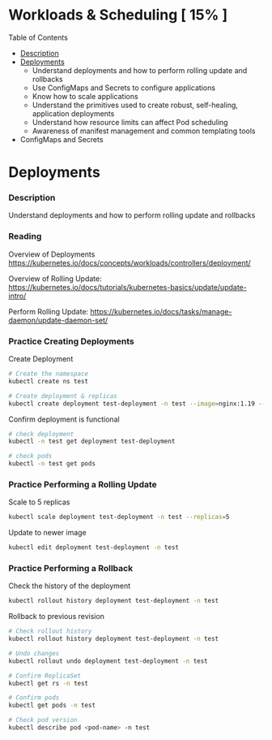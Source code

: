 # Workloads & Scheduling [ 15% ]

Table of Contents

- [Description](#Description)
- [Deployments](#Deployments)
  - Understand deployments and how to perform rolling update and rollbacks
  - Use ConfigMaps and Secrets to configure applications
  - Know how to scale applications
  - Understand the primitives used to create robust, self-healing, application deployments
  - Understand how resource limits can affect Pod scheduling 
  - Awareness of manifest management and common templating tools
- ConfigMaps and Secrets

# Deployments

### Description

Understand deployments and how to perform rolling update and rollbacks

### Reading

Overview of Deployments https://kubernetes.io/docs/concepts/workloads/controllers/deployment/

Overview of Rolling Update: https://kubernetes.io/docs/tutorials/kubernetes-basics/update/update-intro/

Perform Rolling Update: https://kubernetes.io/docs/tasks/manage-daemon/update-daemon-set/

### Practice Creating Deployments

Create Deployment


```bash
# Create the namespace
kubectl create ns test

# Create deployment & replicas
kubectl create deployment test-deployment -n test --image=nginx:1.19 --replicas=3
```

Confirm deployment is functional

```bash
# check deployment
kubectl -n test get deployment test-deployment

# check pods
kubectl -n test get pods
```

### Practice Performing a Rolling Update

Scale to 5 replicas

```bash
kubectl scale deployment test-deployment -n test --replicas=5 
```

Update to newer image

```bash
kubectl edit deployment test-deployment -n test
```

### Practice Performing a Rollback

Check the history of the deployment

```bash
kubectl rollout history deployment test-deployment -n test
```

Rollback to previous revision

```bash
# Check rollout history
kubectl rollout history deployment test-deployment -n test

# Undo changes
kubectl rollout undo deployment test-deployment -n test

# Confirm ReplicaSet
kubectl get rs -n test

# Confirm pods
kubectl get pods -n test

# Check pod version
kubectl describe pod <pod-name> -n test
```



